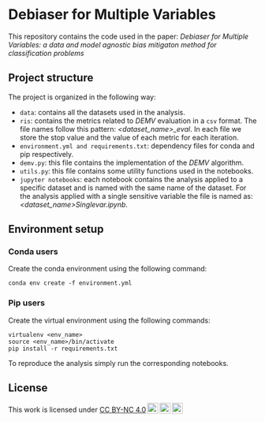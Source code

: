 # Debiaser for Multiple Variables

This repository contains the code used in the paper: _Debiaser for Multiple Variables: a data and model agnostic bias mitigaton method for classification problems_

## Project structure

The project is organized in the following way:

- `data`: contains all the datasets used in the analysis.
- `ris`: contains the metrics related to _DEMV_ evaluation in a `csv` format. The file names follow this pattern: _<dataset_name>\_eval_. In each file we store the stop value and the value of each metric for each iteration.
- `environment.yml and requirements.txt`: dependency files for conda and pip respectively.
- `demv.py`: this file contains the implementation of the _DEMV_ algorithm.
- `utils.py`: this file contains some utility functions used in the notebooks.
- `jupyter notebooks`: each notebook contains the analysis applied to a specific dataset and is named with the same name of the dataset. For the analysis applied with a single sensitive variable the file is named as: _<dataset_name>Singlevar.ipynb_.

## Environment setup

### Conda users

Create the conda environment using the following command:

```shell
conda env create -f environment.yml
```

### Pip users

Create the virtual environment using the following commands:

```shell
virtualenv <env_name>
source <env_name>/bin/activate
pip install -r requirements.txt
```

To reproduce the analysis simply run the corresponding notebooks.

## License

<p xmlns:cc="http://creativecommons.org/ns#" >This work is licensed under <a href="http://creativecommons.org/licenses/by-nc/4.0/?ref=chooser-v1" target="_blank" rel="license noopener noreferrer" style="display:inline-block;">CC BY-NC 4.0<img style="height:22px!important;margin-left:3px;vertical-align:text-bottom;" src="https://mirrors.creativecommons.org/presskit/icons/cc.svg?ref=chooser-v1"><img style="height:22px!important;margin-left:3px;vertical-align:text-bottom;" src="https://mirrors.creativecommons.org/presskit/icons/by.svg?ref=chooser-v1"><img style="height:22px!important;margin-left:3px;vertical-align:text-bottom;" src="https://mirrors.creativecommons.org/presskit/icons/nc.svg?ref=chooser-v1"></a></p>
